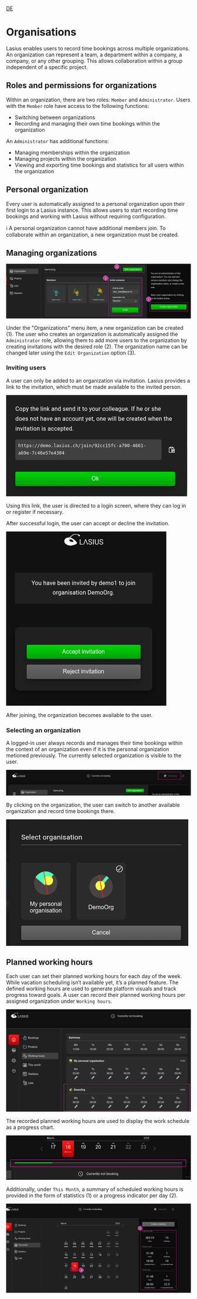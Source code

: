 [DE](DE%3AOrganizations.md)


# Organisations

Lasius enables users to record time bookings across multiple organizations. An organization can represent a team, a department within a company, a company, or any other grouping. This allows collaboration within a group independent of a specific project.

## Roles and permissions for organizations

Within an organization, there are two roles: `Member` and `Administrator`. Users with the `Member` role have access to the following functions:

- Switching between organizations
- Recording and managing their own time bookings within the organization

An `Administrator` has additional functions:

- Managing memberships within the organization
- Managing projects within the organization
- Viewing and exporting time bookings and statistics for all users within the organization

## Personal organization

Every user is automatically assigned to a personal organization upon their first login to a Lasius instance. This allows users to start recording time bookings and working with Lasius without requiring configuration.

ℹ️ A personal organization cannot have additional members join. To collaborate within an organization, a new organization must be created.

## Managing organizations

![Managing organizations](images/Lasius_Org_Manage.png)

Under the "Organizations" menu item, a new organization can be created (1).
The user who creates an organization is automatically assigned the `Administrator` role, allowing them to add more users to the organization by creating invitations with the desired role (2).
The organization name can be changed later using the `Edit Organization` option (3).

### Inviting users

A user can only be added to an organization via invitation. Lasius provides a link to the invitation, which must be made available to the invited person.

![Invitation link](images/Lasius_Org_Invitation_Link.png)

Using this link, the user is directed to a login screen, where they can log in or register if necessary.

After successful login, the user can accept or decline the invitation.

![Accepting invitation](images/Lasius_Org_Join.png)

After joining, the organization becomes available to the user.

### Selecting an organization

A logged-in user always records and manages their time bookings within the context of an organization even if it is the personal organization metioned previously. The currently selected organization is visible to the user.

![Current organization](images/Lasius_Org_Current.png)

By clicking on the organization, the user can switch to another available organization and record time bookings there.

![Switching organizations](images/Lasius_Org_Switch.png)

## Planned working hours

Each user can set their planned working hours for each day of the week. While vacation scheduling isn’t available yet, it’s a planned feature. The defined working hours are used to generate platform visuals and track progress toward goals.
A user can record their planned working hours per assigned organization under `Working hours`.

![Planned working hours](Lasius_Org_Workinghours.png)

The recorded planned working hours are used to display the work schedule as a progress chart.

![Current progress](images/Lasius_TimeBooking_Current_Progress.png)

Additionally, under `This Month`, a summary of scheduled working hours is provided in the form of statistics (1) or a progress indicator per day (2).

![This months view](images/Lasius_TimeBooking_This_Month.png)
